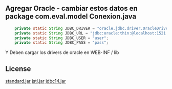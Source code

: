 
## Agregar Oracle - cambiar estos datos en package com.eval.model Conexion.java

```java
	private static String JDBC_DRIVER = "oracle.jdbc.driver.OracleDriver";
	private static String JDBC_URL = "jdbc:oracle:thin:@localhost:1521:nombreBaseDeDatos";
	private static String JDBC_USER = "user";
	private static String JDBC_PASS = "pass";
```

Y Deben cargar los drivers de oracle en WEB-INF / lib

## License
[standard.jar](http://www.java2s.com/Code/Jar/s/Downloadstandardjar.htm/)
[jstl.jar](http://www.java2s.com/Code/Jar/j/Downloadjstljar.htm/)
[jdbc14.jar](http://www.java2s.com/Code/Jar/o/Downloadojdbc14jar.htm/)


